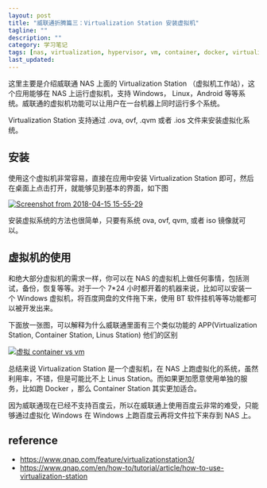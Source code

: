 ```yaml
---
layout: post
title: "威联通折腾篇三：Virtualization Station 安装虚拟机"
tagline: ""
description: ""
category: 学习笔记
tags: [nas, virtualization, hypervisor, vm, container, docker, virtualization-station, ]
last_updated:
---
```


这里主要是介绍威联通 NAS 上面的 Virtualization Station （虚拟机工作站），这个应用能够在 NAS 上运行虚拟机，支持 Windows， Linux，Android 等等系统。威联通的虚拟机功能可以让用户在一台机器上同时运行多个系统。

Virtualization Station 支持通过 .ova, ovf, .qvm 或者 .ios 文件来安装虚拟化系统。

## 安装

使用这个虚拟机非常容易，直接在应用中安装 Virtualization Station 即可，然后在桌面上点击打开，就能够见到基本的界面，如下图

<a data-flickr-embed="true"  href="https://www.flickr.com/photos/einverne/39658196230/in/dateposted/" title="Screenshot from 2018-04-15 15-55-29"><img src="https://farm1.staticflickr.com/885/39658196230_82f80a534c_z.jpg" alt="Screenshot from 2018-04-15 15-55-29"></a><script async src="//embedr.flickr.com/assets/client-code.js" charset="utf-8"></script>

安装虚拟系统的方法也很简单，只要有系统 ova, ovf, qvm, 或者 iso 镜像就可以。

## 虚拟机的使用
和绝大部分虚拟机的需求一样，你可以在 NAS 的虚拟机上做任何事情，包括测试，备份，恢复等等。对于一个 7*24 小时都开着的机器来说，比如可以安装一个 Windows 虚拟机，将百度网盘的文件拖下来，使用 BT 软件挂机等等功能都可以被开发出来。

下面放一张图，可以解释为什么威联通里面有三个类似功能的 APP(Virtualization Station, Container Station, Linus Station) 他们的区别

<a data-flickr-embed="true"  href="https://www.flickr.com/photos/einverne/40573690695/in/dateposted/" title="虚拟 container vs vm"><img src="https://farm1.staticflickr.com/803/40573690695_3c1eba9521_z.jpg" alt="虚拟 container vs vm"></a><script async src="//embedr.flickr.com/assets/client-code.js" charset="utf-8"></script>

总结来说 Virtualization Station 是一个虚拟机，在 NAS 上跑虚拟化的系统，虽然利用率，不错，但是可能比不上 Linus Station。而如果更加愿意使用单独的服务，比如跑 Docker ，那么 Container Station 其实更加适合。

因为威联通现在已经不支持百度云，所以在威联通上使用百度云非常的难受，只能够通过虚拟化 Windows 在 Windows 上跑百度云再将文件拉下来存到 NAS 上。

## reference

- <https://www.qnap.com/feature/virtualizationstation3/>
- <https://www.qnap.com/en/how-to/tutorial/article/how-to-use-virtualization-station>
